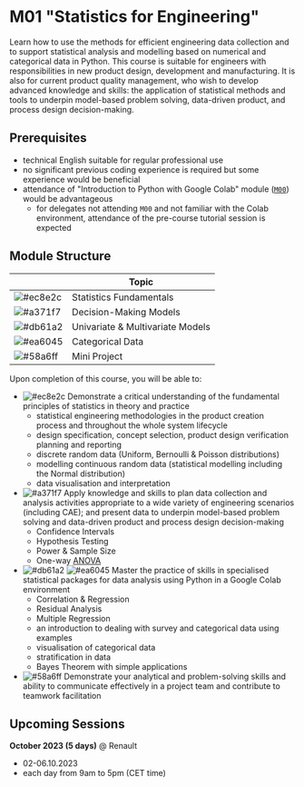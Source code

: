 # M01 "Statistics for Engineering"

Learn how to use the methods for efficient engineering data collection and to support statistical analysis and modelling based on numerical and categorical data in Python. This course is suitable for engineers with responsibilities in new product design, development and manufacturing. It is also for current product quality management, who wish to develop advanced knowledge and skills: the application of statistical methods and tools to underpin model-based problem solving, data-driven product, and process design decision-making.



## Prerequisites

- technical English suitable for regular professional use
- no significant previous coding experience is required but some experience would be beneficial
- attendance of "Introduction to Python with Google Colab" module ([`M00`][1]) would be advantageous
    - for delegates not attending `M00` and not familiar with the Colab environment, attendance of the pre-course tutorial session is expected



## Module Structure

|                                                        | Topic                            |
| ------------------------------------------------------ | -------------------------------- |
| ![#ec8e2c](https://placehold.co/5x5/ec8e2c/ec8e2c.png) | Statistics Fundamentals          |
| ![#a371f7](https://placehold.co/5x5/a371f7/a371f7.png) | Decision-Making Models           |
| ![#db61a2](https://placehold.co/5x5/db61a2/db61a2.png) | Univariate & Multivariate Models |
| ![#ea6045](https://placehold.co/5x5/ea6045/ea6045.png) | Categorical Data                 |
| ![#58a6ff](https://placehold.co/5x5/58a6ff/58a6ff.png) | Mini Project                     |

Upon completion of this course, you will be able to:
- ![#ec8e2c](https://placehold.co/5x5/ec8e2c/ec8e2c.png) Demonstrate a critical understanding of the fundamental principles of statistics in theory and practice
    - statistical engineering methodologies in the product creation process and throughout the whole system lifecycle
    - design specification, concept selection, product design verification planning and reporting
    - discrete random data (Uniform, Bernoulli & Poisson distributions)
    - modelling continuous random data (statistical modelling including the Normal distribution)
    - data visualisation and interpretation
- ![#a371f7](https://placehold.co/5x5/a371f7/a371f7.png) Apply knowledge and skills to plan data collection and analysis activities appropriate to a wide variety of engineering scenarios (including CAE); and present data to underpin model-based problem solving and data-driven product and process design decision-making
    - Confidence Intervals
    - Hypothesis Testing
    - Power & Sample Size
    - One-way [ANOVA][2]
- ![#db61a2](https://placehold.co/5x5/db61a2/db61a2.png) ![#ea6045](https://placehold.co/5x5/ea6045/ea6045.png) Master the practice of skills in specialised statistical packages for data analysis using Python in a Google Colab environment
    - Correlation & Regression
    - Residual Analysis
    - Multiple Regression
    - an introduction to dealing with survey and categorical data using examples
    - visualisation of categorical data
    - stratification in data
    - Bayes Theorem with simple applications
- ![#58a6ff](https://placehold.co/5x5/58a6ff/58a6ff.png) Demonstrate your analytical and problem-solving skills and ability to communicate effectively in a project team and contribute to teamwork facilitation



## Upcoming Sessions

**October 2023 (5 days)** @ Renault
<!--![Renault](https://img.shields.io/static/v1?label=venue&labelColor=white&message=Renault&color=black)-->
- 02-06.10.2023
- each day from 9am to 5pm (CET time)



<!-- LINKS -->
[1]: https://github.com/ub-safi/m00-intro-to-python-with-colab 'About M0'
[2]: https://en.wikipedia.org/wiki/Analysis_of_variance 'Wikipedia: Analysis of variance'
[3]: ... '...'
[4]: ... '...'
[5]: ... '...'
[6]: ... '...'
[7]: ... '...'
[8]: ... '...'
[9]: ... '...'
[10]: ... '...'
